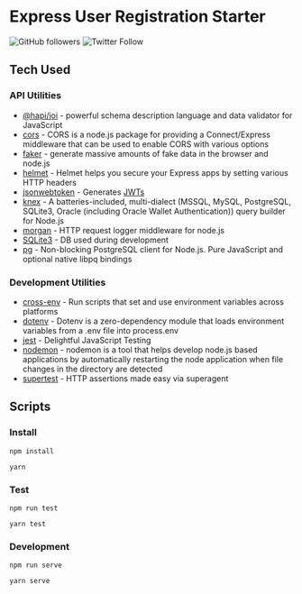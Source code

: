 # Express User Registration Starter

![GitHub followers](https://img.shields.io/github/followers/mranthonysutton?label=Follow&style=social)
![Twitter Follow](https://img.shields.io/twitter/follow/mranthonysutton?style=social)

## Tech Used

### API Utilities

- [@hapi/joi](https://www.npmjs.com/package/joi) - powerful schema description language and data validator for JavaScript
- [cors](https://www.npmjs.com/package/cors) - CORS is a node.js package for providing a Connect/Express middleware that can be used to enable CORS with various options
- [faker](https://www.npmjs.com/package/faker) - generate massive amounts of fake data in the browser and node.js
- [helmet](https://www.npmjs.com/package/helmet) - Helmet helps you secure your Express apps by setting various HTTP headers
- [jsonwebtoken](https://www.npmjs.com/package/jsonwebtoken) - Generates [JWTs](https://jwt.io/)
- [knex](https://www.npmjs.com/package/knex) - A batteries-included, multi-dialect (MSSQL, MySQL, PostgreSQL, SQLite3, Oracle (including Oracle Wallet Authentication)) query builder for Node.js
- [morgan](https://www.npmjs.com/package/morgan) - HTTP request logger middleware for node.js
- [SQLite3](https://www.npmjs.com/package/sqlite3) - DB used during development
- [pg](https://www.npmjs.com/package/pg) - Non-blocking PostgreSQL client for Node.js. Pure JavaScript and optional native libpq bindings

### Development Utilities

- [cross-env](https://www.npmjs.com/package/cross-env) - Run scripts that set and use environment variables across platforms
- [dotenv](https://www.npmjs.com/package/dotenv) - Dotenv is a zero-dependency module that loads environment variables from a .env file into process.env
- [jest](https://www.npmjs.com/package/jest) - Delightful JavaScript Testing
- [nodemon](https://www.npmjs.com/package/nodemon) - nodemon is a tool that helps develop node.js based applications by automatically restarting the node application when file changes in the directory are detected
- [supertest](https://www.npmjs.com/package/supertest) - HTTP assertions made easy via superagent

## Scripts

### Install

```
npm install
```

```
yarn
```

### Test

```
npm run test
```

```
yarn test
```

### Development

```
npm run serve
```

```
yarn serve
```
